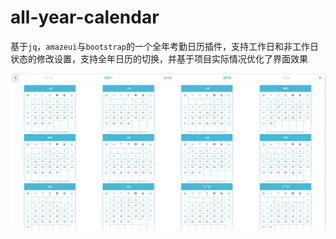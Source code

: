 # all-year-calendar

基于`jq`，`amazeui`与`bootstrap`的一个全年考勤日历插件，支持工作日和非工作日状态的修改设置，支持全年日历的切换，并基于项目实际情况优化了界面效果

![效果图](img/design.png)
